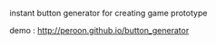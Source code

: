 instant button generator for creating game prototype

demo : http://peroon.github.io/button_generator